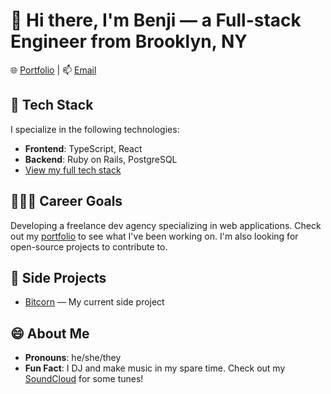 # 👋 Hi there, I'm Benji — a Full-stack Engineer from Brooklyn, NY

🌐 [Portfolio](https://benjithompson.netlify.app) | 📫 [Email](mailto:thompson.benji@gmail.com)

## 🧠 Tech Stack

I specialize in the following technologies:

- **Frontend**: TypeScript, React
- **Backend**: Ruby on Rails, PostgreSQL
- [View my full tech stack](https://github.com/benjipt/fullstack-portfolio/blob/main/README.md)

## 👩🏼‍💻 Career Goals

Developing a freelance dev agency specializing in web applications. Check out my [portfolio](https://benjithompson.netlify.app) to see what I've been working on. I'm also looking for open-source projects to contribute to.

## 🔭 Side Projects

- [Bitcorn](https://github.com/benjipt/bitcorn-app) — My current side project

## 😄 About Me

- **Pronouns**: he/she/they
- **Fun Fact**: I DJ and make music in my spare time. Check out my [SoundCloud](https://soundcloud.com/ferian_i) for some tunes!
